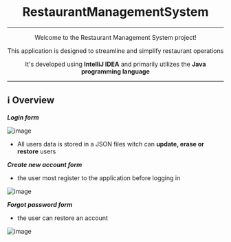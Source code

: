 <h1 align="center">RestaurantManagementSystem</h1>

***

<p align="center">Welcome to the Restaurant Management System project!</p>
<p align="center">This application is designed to streamline and simplify restaurant operations</p>
<p align="center">It's developed using <strong>IntelliJ IDEA</strong> and primarily utilizes the <strong>Java programming language</strong></p>

***

## ℹ️ Overview

***Login form***

![image](https://github.com/StasBratanich/RestaurantManagementSystem/assets/83605505/abf69a5e-aa13-45dd-928e-5224664a0a02)

- All users data is stored in a JSON files witch can **update, erase or restore** users

***Create new account form***
- the user most register to the application before logging in

![image](https://github.com/StasBratanich/RestaurantManagementSystem/assets/83605505/7a619c53-1a2e-461d-ba44-c31d71fb8f62)

***Forgot password form***
- the user can restore an account

![image](https://github.com/StasBratanich/RestaurantManagementSystem/assets/83605505/f2346110-3da8-4af7-840e-06da61726a97)
